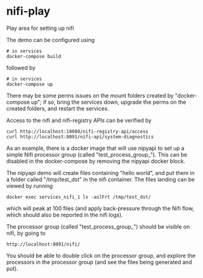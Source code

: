# nifi-play
Play area for setting up nifi

The demo can be configured using
```
# in services
docker-compose build
```
followed by
```
# in services
docker-compose up
```
There may be some perms issues on the mount folders created by "docker-compose up"; if so, bring the services down, upgrade the perms on the created folders, and restart the services.

Access to the nifi and nifi-registry APIs can be verified by
```
curl http://localhost:18080/nifi-registry-api/access
curl http://localhost:8091/nifi-api/system-diagnostics
```

As an example, there is a docker image that will use nipyapi to set up a simple Nifi processor group (called "test_process_group_<datetime>"). This can be disabled in the docker-compose by removing the nipyapi docker block.

The nipyapi demo will create files containing "hello world", and put them in a folder called "/tmp/test_dst" in the nifi container. The files landing can be viewed by running
```
docker exec services_nifi_1 ls -aslFrt /tmp/test_dst/
```
which will peak at 100 files (and apply back-pressure through the Nifi flow, which should also be reported in the nifi logs).

The processor group (called "test_process_group_<datetime>") should be visible on nifi, by going to
```
http://localhost:8091/nifi/
```
You should be able to double click on the processor group, and explore the processors in the processor group (and see the files being generated and put).